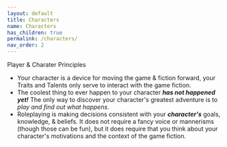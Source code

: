 ```yaml
---
layout: default
title: Characters
name: Characters
has_children: true
permalink: /characters/
nav_order: 2
---
```


Player & Charater Principles
- Your character is a device for moving the game & fiction forward, your Traits and Talents only serve to interact with the game fiction.
- The coolest thing to ever happen to your character ***has not happened yet!***  The only way to discover your character's greatest adventure is to *play and find out what happens*.
- Roleplaying is making decisions consistent with your ***character's*** goals, knowledge, & beliefs.  It does not require a fancy voice or mannerisms (though those can be fun), but it does require that you think about your character's motivations and the context of the game fiction.



